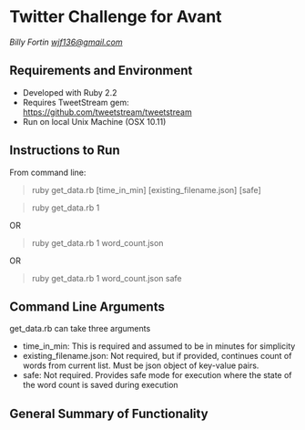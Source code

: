 # Twitter Challenge for Avant
*Billy Fortin*
*wjf136@gmail.com*

## Requirements and Environment
* Developed with Ruby 2.2
* Requires TweetStream gem: https://github.com/tweetstream/tweetstream
* Run on local Unix Machine (OSX 10.11)

## Instructions to Run
From command line:

> ruby get_data.rb [time_in_min] [existing_filename.json] [safe]


> ruby get_data.rb 1

OR
> ruby get_data.rb 1 word_count.json

OR
> ruby get_data.rb 1 word_count.json safe

## Command Line Arguments
get_data.rb can take three arguments
* time_in_min: This is required and assumed to be in minutes for simplicity
* existing_filename.json: Not required, but if provided, continues count of words from current list. Must be json object of key-value pairs.
* safe: Not required. Provides safe mode for execution where the state of the word count is saved during execution

## General Summary of Functionality
